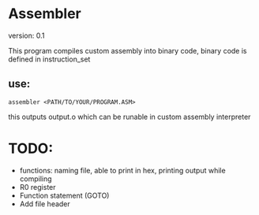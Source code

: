 # Assembler
version: 0.1


This program compiles custom assembly into binary code, binary code is defined in instruction_set
## use: 
```
assembler <PATH/TO/YOUR/PROGRAM.ASM>
```
this outputs output.o which can be runable in custom assembly interpreter


# TODO:
- functions: naming file, able to print in hex, printing output while compiling
- R0 register
- Function statement (GOTO)
- Add file header